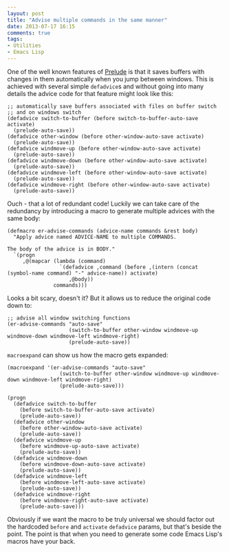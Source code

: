 ```yaml
---
layout: post
title: "Advise multiple commands in the same manner"
date: 2013-07-17 16:15
comments: true
tags:
- Utilities
- Emacs Lisp
---
```


One of the well known features of
[Prelude](https://github.com/bbatsov/prelude) is that it saves buffers
with changes in them automatically when you jump between
windows. This is achieved with several simple `defadvice`s and without
going into many details the advice code for that feature might look like this:

``` elisp
;; automatically save buffers associated with files on buffer switch
;; and on windows switch
(defadvice switch-to-buffer (before switch-to-buffer-auto-save activate)
  (prelude-auto-save))
(defadvice other-window (before other-window-auto-save activate)
  (prelude-auto-save))
(defadvice windmove-up (before other-window-auto-save activate)
  (prelude-auto-save))
(defadvice windmove-down (before other-window-auto-save activate)
  (prelude-auto-save))
(defadvice windmove-left (before other-window-auto-save activate)
  (prelude-auto-save))
(defadvice windmove-right (before other-window-auto-save activate)
  (prelude-auto-save))
```

Ouch - that a lot of redundant code! Luckily we can take care of the
redundancy by introducing a macro to generate multiple advices with
the same body:

``` elisp
(defmacro er-advise-commands (advice-name commands &rest body)
  "Apply advice named ADVICE-NAME to multiple COMMANDS.

The body of the advice is in BODY."
  `(progn
     ,@(mapcar (lambda (command)
                 `(defadvice ,command (before ,(intern (concat (symbol-name command) "-" advice-name)) activate)
                    ,@body))
               commands)))
```

Looks a bit scary, doesn't it? But it allows us to reduce the original code down to:

``` elisp
;; advise all window switching functions
(er-advise-commands "auto-save"
                    (switch-to-buffer other-window windmove-up windmove-down windmove-left windmove-right)
                    (prelude-auto-save))
```

`macroexpand` can show us how the macro gets expanded:

``` elisp
(macroexpand '(er-advise-commands "auto-save"
                 (switch-to-buffer other-window windmove-up windmove-down windmove-left windmove-right)
                 (prelude-auto-save)))

(progn
  (defadvice switch-to-buffer
    (before switch-to-buffer-auto-save activate)
    (prelude-auto-save))
  (defadvice other-window
    (before other-window-auto-save activate)
    (prelude-auto-save))
  (defadvice windmove-up
    (before windmove-up-auto-save activate)
    (prelude-auto-save))
  (defadvice windmove-down
    (before windmove-down-auto-save activate)
    (prelude-auto-save))
  (defadvice windmove-left
    (before windmove-left-auto-save activate)
    (prelude-auto-save))
  (defadvice windmove-right
    (before windmove-right-auto-save activate)
    (prelude-auto-save)))
```

Obviously if we want the macro to be truly universal we should factor
out the hardcoded `before` and `activate` `defadvice` params, but
that's beside the point. The point is that when you need to generate
some code Emacs Lisp's macros have your back.
